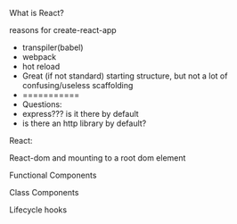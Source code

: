 What is React?

reasons for create-react-app

- transpiler(babel)
- webpack
- hot reload
- Great (if not standard) starting structure, but not a lot of confusing/useless scaffolding
- ===========
- Questions:
- express??? is it there by default
- is there an http library by default?



React:

React-dom and mounting to a root dom element

Functional Components

Class Components

Lifecycle hooks



